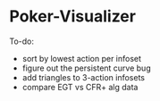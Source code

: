 # Poker-Visualizer
To-do:
- sort by lowest action per infoset
- figure out the persistent curve bug
- add triangles to 3-action infosets
- compare EGT vs CFR+ alg data
